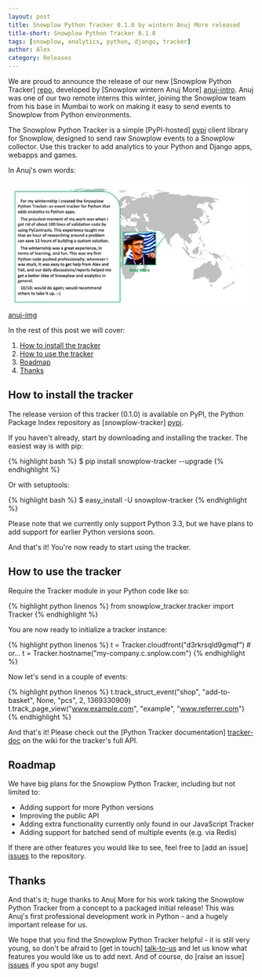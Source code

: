 ```yaml
---
layout: post
title: Snowplow Python Tracker 0.1.0 by wintern Anuj More released
title-short: Snowplow Python Tracker 0.1.0
tags: [snowplow, analytics, python, django, tracker]
author: Alex
category: Releases
---
```


We are proud to announce the release of our new [Snowplow Python Tracker] [repo], developed by [Snowplow wintern Anuj More] [anuj-intro]. Anuj was one of our two remote interns this winter, joining the Snowplow team from his base in Mumbai to work on making it easy to send events to Snowplow from Python environments.

The Snowplow Python Tracker is a simple [PyPI-hosted] [pypi] client library for Snowplow, designed to send raw Snowplow events to a Snowplow collector. Use this tracker to add analytics to your Python and Django apps, webapps and games.

In Anuj's own words:

![anuj-img] [anuj-img]

In the rest of this post we will cover:

1. [How to install the tracker](/blog/2014/03/28/snowplow-python-tracker-0.1.0-released/#get)
2. [How to use the tracker](/blog/2014/03/28/snowplow-python-tracker-0.1.0-released/#usage)
3. [Roadmap](/blog/2014/03/28/snowplow-python-tracker-0.1.0-released/#roadmap)
4. [Thanks](/blog/2014/03/28/snowplow-python-tracker-0.1.0-released/#thanks)

<!--more-->

<div class="html">
<h2><a name="get">How to install the tracker</a></h2>
</div>

The release version of this tracker (0.1.0) is available on PyPI, the Python Package Index repository as [snowplow-tracker] [pypi].

If you haven't already, start by downloading and installing the tracker. The easiest way is with pip:

{% highlight bash %}
$ pip install snowplow-tracker --upgrade
{% endhighlight %}

Or with setuptools:

{% highlight bash %}
$ easy_install -U snowplow-tracker
{% endhighlight %}

Please note that we currently only support Python 3.3, but we have plans to add support for earlier Python versions soon.

And that's it! You're now ready to start using the tracker.

<div class="html">
<h2><a name="usage">How to use the tracker</a></h2>
</div>

Require the Tracker module in your Python code like so:

{% highlight python linenos %}
from snowplow_tracker.tracker import Tracker
{% endhighlight %}

You are now ready to initialize a tracker instance:

{% highlight python linenos %}
t = Tracker.cloudfront("d3rkrsqld9gmqf") # or...
t = Tracker.hostname("my-company.c.snplow.com")
{% endhighlight %}

Now let's send in a couple of events:

{% highlight python linenos %}
t.track_struct_event("shop", "add-to-basket", None, "pcs", 2, 1369330909)
t.track_page_view("www.example.com", "example", "www.referrer.com")
{% endhighlight %}

And that's it! Please check out the [Python Tracker documentation] [tracker-doc] on the wiki for the tracker's full API.

<div class="html">
<h2><a name="roadmap">Roadmap</a></h2>
</div>

We have big plans for the Snowplow Python Tracker, including but not limited to:

* Adding support for more Python versions
* Improving the public API
* Adding extra functionality currently only found in our JavaScript Tracker
* Adding support for batched send of multiple events (e.g. via Redis)

If there are other features you would like to see, feel free to [add an issue] [issues] to the repository.

<div class="html">
<h2><a name="thanks">Thanks</a></h2>
</div>

And that's it; huge thanks to Anuj More for his work taking the Snowplow Python Tracker from a concept to a packaged initial release! This was Anuj's first professional development work in Python - and a hugely important release for us.

We hope that you find the Snowplow Python Tracker helpful - it is still very young, so don't be afraid to [get in touch] [talk-to-us] and let us know what features you would like us to add next. And of course, do [raise an issue] [issues] if you spot any bugs!

[anuj-intro]: /blog/2013/12/20/introducing-our-snowplow-winterns/
[anuj-img]: /assets/img/blog/2014/03/anuj-python-tracker.png

[tracker-doc]: https://github.com/snowplow/snowplow/wiki/Python-Tracker
[repo]: https://github.com/snowplow/snowplow-python-tracker
[pypi]: https://pypi.python.org/pypi/snowplow-tracker/0.1.0

[talk-to-us]: https://github.com/snowplow/snowplow/wiki/Talk-to-us
[issues]: https://github.com/snowplow/snowplow/issues
